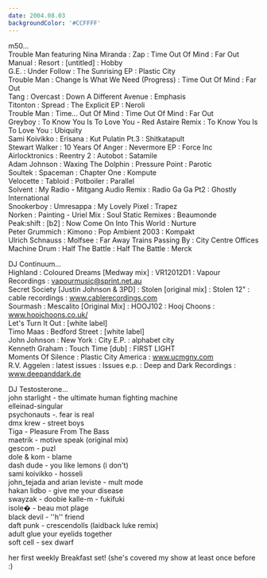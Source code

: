```yaml
---
date: 2004.08.03
backgroundColor: '#CCFFFF'
---
```


m50...  
Trouble Man featuring Nina Miranda : Zap : Time Out Of Mind : Far Out  
Manual : Resort : \[untitled\] : Hobby  
G.E. : Under Follow : The Sunrising EP : Plastic City  
Trouble Man : Change Is What We Need (Progress) : Time Out Of Mind : Far Out  
Tang : Overcast : Down A Different Avenue : Emphasis  
Titonton : Spread : The Explicit EP : Neroli  
Trouble Man : Time... Out Of Mind : Time Out Of Mind : Far Out  
Greyboy : To Know You Is To Love You - Red Astaire Remix : To Know You Is To Love You : Ubiquity  
Sami Koivikko : Erisana : Kut Pulatin Pt.3 : Shitkatapult  
Stewart Walker : 10 Years Of Anger : Nevermore EP : Force Inc  
Airlocktronics : Reentry 2 : Autobot : Satamile  
Adam Johnson : Waxing The Dolphin : Pressure Point : Parotic  
Soultek : Spaceman : Chapter One : Kompute  
Velocette : Tabloid : Potboiler : Parallel  
Solvent : My Radio - Mitgang Audio Remix : Radio Ga Ga Pt2 : Ghostly International  
Snookerboy : Umresappa : My Lovely Pixel : Trapez  
Norken : Painting - Uriel Mix : Soul Static Remixes : Beaumonde  
Peak:shift : \[b2\] : Now Come On Into This World : Nurture  
Peter Grummich : Kimono : Pop Ambient 2003 : Kompakt  
Ulrich Schnauss : Molfsee : Far Away Trains Passing By : City Centre Offices  
Machine Drum : Half The Battle : Half The Battle : Merck  

DJ Continuum...  
Highland : Coloured Dreams \[Medway mix\] : VR12012D1 : Vapour Recordings : vapourmusic@sprint.net.au  
Secret Society \[Justin Johnson & 3PD\] : Stolen \[original mix\] : Stolen 12" : cable recordings : www.cablerecordings.com  
Sourmash : Mescalito \[Original Mix\] : HOOJ102 : Hooj Choons : www.hoojchoons.co.uk/  
Let's Turn It Out : \[white label\]  
Timo Maas : Bedford Street : \[white label\]  
John Johnson : New York : City E.P. : alphabet city  
Kenneth Graham : Touch Time \[dub\] : FIRST LIGHT  
Moments Of Silence : Plastic City America : www.ucmgny.com  
R.V. Aggelen : latest issues : Issues e.p. : Deep and Dark Recordings : www.deepanddark.de  

DJ Testosterone...  
john starlight - the ultimate human fighting machine  
elleinad-singular  
psychonauts -. fear is real  
dmx krew - street boys  
Tiga - Pleasure From The Bass  
maetrik - motive speak (original mix)  
gescom - puzl  
dole & kom - blame  
dash dude - you like lemons (i don't)  
sami koivikko - hosseli  
john\_tejada and arian leviste - mult mode  
hakan lidbo - give me your disease  
swayzak - doobie kalle-m - fukifuki  
isole� - beau mot plage  
black devil - ''h'' friend  
daft punk - crescendolls (laidback luke remix)  
adult glue your eyelids together  
soft cell - sex dwarf  

her first weekly Breakfast set! (she's covered my show at least once before :)